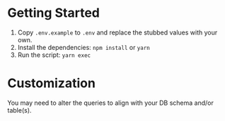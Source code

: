 # Getting Started

1. Copy `.env.example` to `.env` and replace the stubbed values with your own.
2. Install the dependencies: `npm install` or `yarn`
3. Run the script: `yarn exec`

# Customization

You may need to alter the queries to align with your DB schema and/or table(s).
